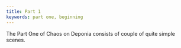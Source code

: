 ```yaml
---
title: Part 1
keywords: part one, beginning
---
```


The Part One of Chaos on Deponia consists of couple of quite simple scenes.